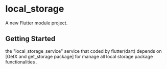 # local_storage

A new Flutter module project.

## Getting Started
the "local_storage_service" service that coded by flutter(dart) depends on [GetX and get_storage package] for manage all local storage package functionalities .